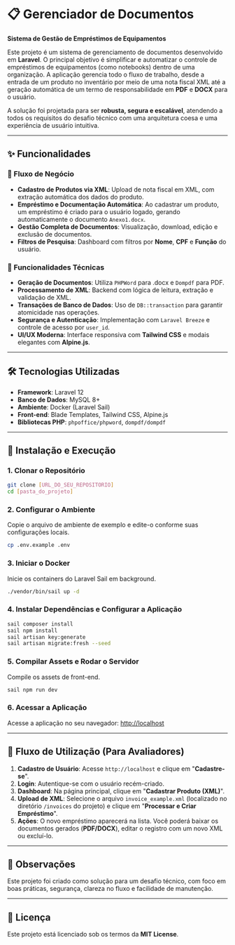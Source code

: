 # 📋 Gerenciador de Documentos
**Sistema de Gestão de Empréstimos de Equipamentos**

Este projeto é um sistema de gerenciamento de documentos desenvolvido em **Laravel**. O principal objetivo é simplificar e automatizar o controle de empréstimos de equipamentos (como notebooks) dentro de uma organização. A aplicação gerencia todo o fluxo de trabalho, desde a entrada de um produto no inventário por meio de uma nota fiscal XML até a geração automática de um termo de responsabilidade em **PDF** e **DOCX** para o usuário.

A solução foi projetada para ser **robusta, segura e escalável**, atendendo a todos os requisitos do desafio técnico com uma arquitetura coesa e uma experiência de usuário intuitiva.

---

## ✨ Funcionalidades

### 🚦 Fluxo de Negócio
- **Cadastro de Produtos via XML**: Upload de nota fiscal em XML, com extração automática dos dados do produto.
- **Empréstimo e Documentação Automática**: Ao cadastrar um produto, um empréstimo é criado para o usuário logado, gerando automaticamente o documento `Anexo1.docx`.
- **Gestão Completa de Documentos**: Visualização, download, edição e exclusão de documentos.
- **Filtros de Pesquisa**: Dashboard com filtros por **Nome**, **CPF** e **Função** do usuário.

### 🧠 Funcionalidades Técnicas
- **Geração de Documentos**: Utiliza `PHPWord` para .docx e `Dompdf` para PDF.
- **Processamento de XML**: Backend com lógica de leitura, extração e validação de XML.
- **Transações de Banco de Dados**: Uso de `DB::transaction` para garantir atomicidade nas operações.
- **Segurança e Autenticação**: Implementação com `Laravel Breeze` e controle de acesso por `user_id`.
- **UI/UX Moderna**: Interface responsiva com **Tailwind CSS** e modais elegantes com **Alpine.js**.

---

## 🛠️ Tecnologias Utilizadas

- **Framework**: Laravel 12
- **Banco de Dados**: MySQL 8+
- **Ambiente**: Docker (Laravel Sail)
- **Front-end**: Blade Templates, Tailwind CSS, Alpine.js
- **Bibliotecas PHP**: `phpoffice/phpword`, `dompdf/dompdf`

---

## 🚀 Instalação e Execução

### 1. Clonar o Repositório
```bash
git clone [URL_DO_SEU_REPOSITORIO]
cd [pasta_do_projeto]
```

### 2. Configurar o Ambiente
Copie o arquivo de ambiente de exemplo e edite-o conforme suas configurações locais.
```bash
cp .env.example .env
```

### 3. Iniciar o Docker
Inicie os containers do Laravel Sail em background.
```bash
./vendor/bin/sail up -d
```

### 4. Instalar Dependências e Configurar a Aplicação
```bash
sail composer install
sail npm install
sail artisan key:generate
sail artisan migrate:fresh --seed
```

### 5. Compilar Assets e Rodar o Servidor
Compile os assets de front-end.
```bash
sail npm run dev
```

### 6. Acessar a Aplicação
Acesse a aplicação no seu navegador:
[http://localhost](http://localhost)

---

## 💼 Fluxo de Utilização (Para Avaliadores)

1.  **Cadastro de Usuário**: Acesse `http://localhost` e clique em "**Cadastre-se**".
2.  **Login**: Autentique-se com o usuário recém-criado.
3.  **Dashboard**: Na página principal, clique em "**Cadastrar Produto (XML)**".
4.  **Upload de XML**: Selecione o arquivo `invoice_example.xml` (localizado no diretório `/invoices` do projeto) e clique em "**Processar e Criar Empréstimo**".
5.  **Ações**: O novo empréstimo aparecerá na lista. Você poderá baixar os documentos gerados (**PDF/DOCX**), editar o registro com um novo XML ou excluí-lo.

---

## 📝 Observações
Este projeto foi criado como solução para um desafio técnico, com foco em boas práticas, segurança, clareza no fluxo e facilidade de manutenção.

---

## 📌 Licença
Este projeto está licenciado sob os termos da **MIT License**.
